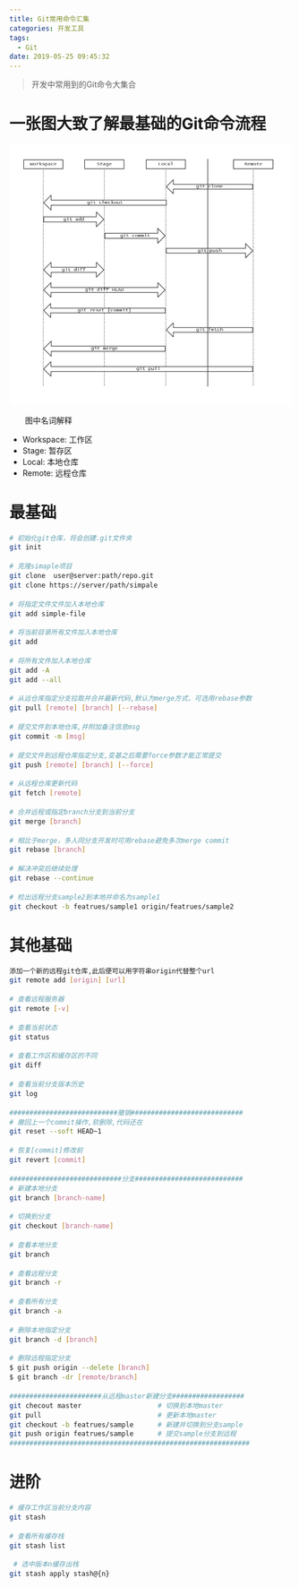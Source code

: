```yaml
---
title: Git常用命令汇集
categories: 开发工具
tags:
  - Git
date: 2019-05-25 09:45:32
---
```


> 开发中常用到的Git命令大集合

<!-- more -->
# 一张图大致了解最基础的Git命令流程
![Git命令](https://raw.githubusercontent.com/chung567115/chung567115.github.io/hexo-blog/blog-img/Git命令.jpg)

&emsp;&emsp;图中名词解释
- Workspace: 工作区
- Stage: 暂存区
- Local: 本地仓库
- Remote: 远程仓库

# 最基础
```bash
# 初始化git仓库，将会创建.git文件夹
git init

# 克隆simaple项目
git clone  user@server:path/repo.git
git clone https://server/path/simpale

# 将指定文件文件加入本地仓库
git add simple-file

# 将当前目录所有文件加入本地仓库
git add

# 将所有文件加入本地仓库
git add -A
git add --all

# 从远仓库指定分支拉取并合并最新代码,默认为merge方式，可选用rebase参数
git pull [remote] [branch] [--rebase]

# 提交文件到本地仓库,并附加备注信息msg
git commit -m [msg]

# 提交文件到远程仓库指定分支,变基之后需要force参数才能正常提交
git push [remote] [branch] [--force]

# 从远程仓库更新代码
git fetch [remote]

# 合并远程或指定branch分支到当前分支
git merge [branch]

# 相比于merge，多人同分支开发时可用rebase避免多次merge commit
git rebase [branch]

# 解决冲突后继续处理
git rebase --continue

# 检出远程分支sample2到本地并命名为sample1
git checkout -b featrues/sample1 origin/featrues/sample2
```

# 其他基础

```bash
添加一个新的远程git仓库,此后便可以用字符串origin代替整个url
git remote add [origin] [url]

# 查看远程服务器
git remote [-v]

# 查看当前状态
git status

# 查看工作区和缓存区的不同
git diff

# 查看当前分支版本历史
git log

###########################撤销############################
# 撤回上一个commit操作,软删除,代码还在
git reset --soft HEAD~1

# 恢复[commit]修改前
git revert [commit]

############################分支###########################
# 新建本地分支
git branch [branch-name]

# 切换到分支
git checkout [branch-name]

# 查看本地分支
git branch

# 查看远程分支
git branch -r

# 查看所有分支
git branch -a

# 删除本地指定分支
git branch -d [branch]

# 删除远程指定分支
$ git push origin --delete [branch]
$ git branch -dr [remote/branch]

#######################从远程master新建分支##################
git checout master                   # 切换到本地master
git pull                             # 更新本地master
git checkout -b featrues/sample      # 新建并切换到分支sample
git push origin featrues/sample      # 提交sample分支到远程
############################################################
```

# 进阶
```bash
# 缓存工作区当前分支内容
git stash

# 查看所有缓存栈
git stash list

 # 选中版本n缓存出栈
git stash apply stash@{n}
```

<!-- more -->